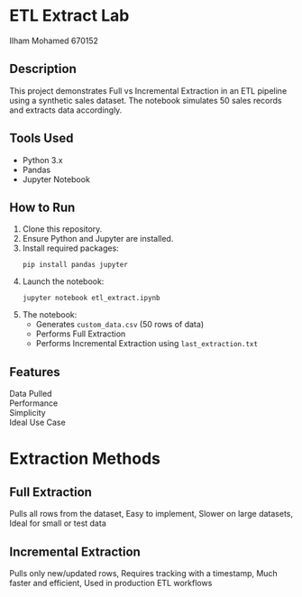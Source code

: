 # ETL Extract Lab

Ilham Mohamed 
670152

## Description

This project demonstrates Full vs Incremental Extraction in an ETL pipeline using a synthetic sales dataset. The notebook simulates 50 sales records and extracts data accordingly.

## Tools Used

- Python 3.x
- Pandas
- Jupyter Notebook

## How to Run

1. Clone this repository.
2. Ensure Python and Jupyter are installed.
3. Install required packages:
   ```
   pip install pandas jupyter
   ```
4. Launch the notebook:
   ```
   jupyter notebook etl_extract.ipynb
   ```
5. The notebook:
   - Generates `custom_data.csv` (50 rows of data)
   - Performs Full Extraction
   - Performs Incremental Extraction using `last_extraction.txt`

## Features
 Data Pulled            
 Performance           
 Simplicity             
 Ideal Use Case       

# Extraction Methods
## Full Extraction
Pulls all rows from the dataset,
Easy to implement,
Slower on large datasets,
Ideal for small or test data

## Incremental Extraction
Pulls only new/updated rows,
Requires tracking with a timestamp,
Much faster and efficient,
Used in production ETL workflows

